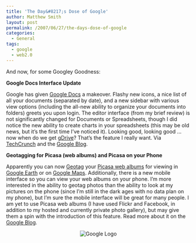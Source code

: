 ```yaml
---
title: 'The Day&#8217;s Dose of Google'
author: Matthew Smith
layout: post
permalink: /2007/06/27/the-days-dose-of-google
categories:
  - General
tags:
  - google
  - web2.0
---
```

And now, for some Googley Goodness:

**Google Docs Interface Update**

Google has given [Google Docs][1] a makeover. Flashy new icons, a nice list of all your documents (separated by date), and a new sidebar with various view options (including the all-new ability to organize your documents into folders) greets you upon login. The editor interface (from my brief review) is not significantly changed for Documents or Spreadsheets, though I did notice the new ability to create charts in your spreadsheets (this may be old news, but it&#8217;s the first time I&#8217;ve noticed it). Looking good, looking good &#8230; now when do we get [gDrive][2]? That&#8217;s the feature I really want. Via [TechCrunch][3] and the [Google Blog][4].

**Geotagging for Picasa (web albums) and Picasa on your Phone**

Apparently you can now [Geotag][5] your [Picasa web albums][6] for viewing in [Google Earth][7] or on [Google Maps][8]. Additionally, there is a new mobile interface so you can view your web albums on your phone. I&#8217;m more interested in the ability to geotag photos than the ability to look at my pictures on the phone (since I&#8217;m still in the dark ages with no data plan on my phone), but I&#8217;m sure the mobile interface will be great for many people. I am yet to use Picasa web albums (I have used Flickr and Facebook, in addition to my hosted and currently private photo gallery), but may give them a spin with the introduction of this feature. Read more about it on the [Google Blog][9].

<p style="text-align: center">
  <img src="http://archive.digivation.net/wp-content/uploads/2007/06/googlelogo.gif" alt="Google Logo" />
</p>

 [1]: http://docs.google.com
 [2]: http://www.google.com/search?q=gdrive
 [3]: http://www.techcrunch.com/2007/06/26/google-docs-gets-folders-now-what-about-gmail/
 [4]: http://googleblog.blogspot.com/2007/06/more-organizing-tools.html
 [5]: http://en.wikipedia.org/wiki/Geotagging
 [6]: http://picasaweb.google.com/
 [7]: http://earth.google.com
 [8]: http://maps.google.com
 [9]: http://googleblog.blogspot.com/2007/06/put-your-photos-on-map-and-picasa-on.html